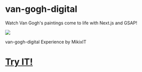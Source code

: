 # van-gogh-digital

Watch Van Gogh's paintings come to life with Next.js and GSAP!

![](preview-vgd.gif) 

van-gogh-digital Experience by MikixIT

# [Try IT!](https://van-gogh-digital-sknu.vercel.app/)

